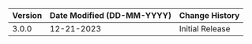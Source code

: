 | **Version** | **Date Modified (DD-MM-YYYY)** | **Change History** |
|-------------|--------------------------------|--------------------|
|3.0.0        |12-21-2023                      |Initial Release     |